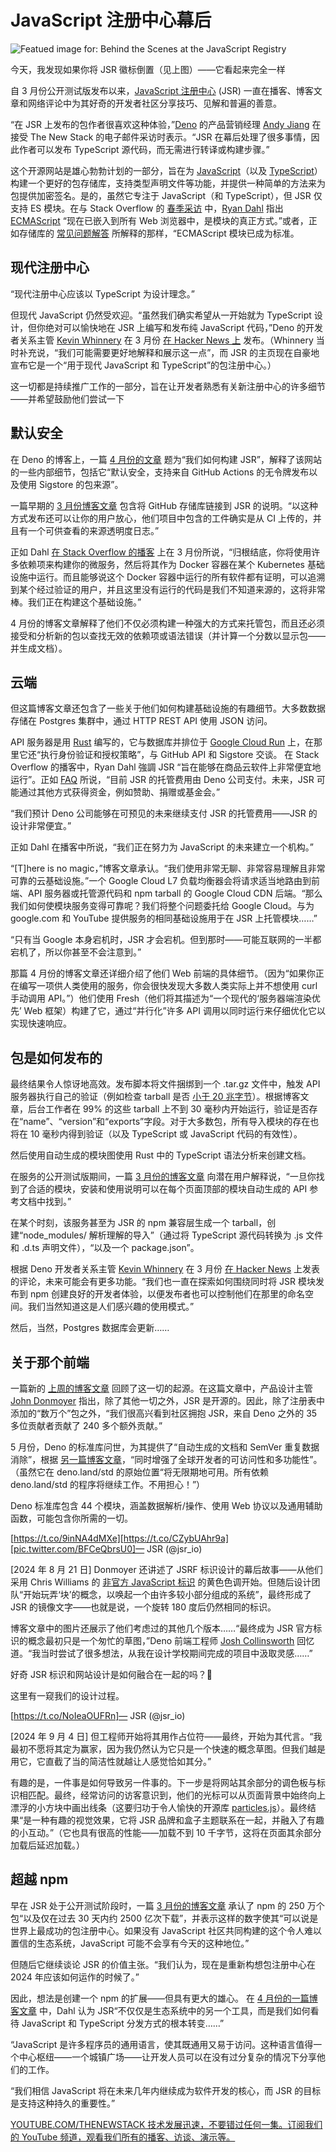 # JavaScript 注册中心幕后

![Featued image for: Behind the Scenes at the JavaScript Registry](https://cdn.thenewstack.io/media/2024/10/80113a3b-jsr-1024x683-1.jpg)

今天，我发现如果你将 JSR 徽标倒置（见上图）——它看起来完全一样

自 3 月份公开测试版发布以来，[JavaScript 注册中心](https://jsr.io/) (JSR) 一直在播客、博客文章和网络评论中为其好奇的开发者社区分享技巧、见解和普遍的善意。

“在 JSR 上发布的包作者很喜欢这种体验，”[Deno](https://thenewstack.io/deno-2-arrives-with-long-term-support-node-js-compatibility/) 的产品营销经理 [Andy Jiang](https://theorg.com/org/deno/org-chart/andy-jiang) 在接受 The New Stack 的电子邮件采访时表示。“JSR 在幕后处理了很多事情，因此作者可以发布 TypeScript 源代码，而无需进行转译或构建步骤。”

这个开源网站是雄心勃勃计划的一部分，旨在为 [JavaScript](https://thenewstack.io/JavaScript/)（以及 [TypeScript](https://thenewstack.io/TypeScript/)）构建一个更好的包存储库，支持类型声明文件等功能，并提供一种简单的方法来为包提供加密签名。是的，虽然它专注于 JavaScript（和 TypeScript），但 JSR 仅支持 ES 模块。在与 Stack Overflow 的 [春季采访](https://the-stack-overflow-podcast.simplecast.com/episodes/why-the-creator-of-nodejs-created-a-new-javascript-runtime/) 中，[Ryan Dahl](https://thenewstack.io/denos-ryan-dahl-is-an-asynchronous-guy/) 指出 [ECMAScript](https://thenewstack.io/inside-ecmascript-javascript-standard-gets-an-extra-stage/) “现在已嵌入到所有 Web 浏览器中，是模块的真正方式。”或者，正如存储库的 [常见问题解答](https://jsr.io/docs/why) 所解释的那样，“ECMAScript 模块已成为标准。

## 现代注册中心

“现代注册中心应该以 TypeScript 为设计理念。”

但现代 JavaScript 仍然受欢迎。“虽然我们确实希望从一开始就为 TypeScript 设计，但你绝对可以愉快地在 JSR 上编写和发布纯 JavaScript 代码，”Deno 的开发者关系主管 [Kevin Whinnery](https://www.linkedin.com/in/kevinwhinnery/) 在 3 月份 [在 Hacker News 上](https://news.ycombinator.com/item?id=39563688) 发布。（Whinnery 当时补充说，“我们可能需要更好地解释和展示这一点”，而 JSR 的主页现在自豪地宣布它是一个“用于现代 JavaScript 和 TypeScript”的包注册中心。）

这一切都是持续推广工作的一部分，旨在让开发者熟悉有关新注册中心的许多细节——并希望鼓励他们尝试一下

## 默认安全

在 Deno 的博客上，一篇 [4 月份的文章](https://deno.com/blog/how-we-built-jsr) 题为“我们如何构建 JSR”，解释了该网站的一些内部细节，包括它“默认安全，支持来自 GitHub Actions 的无令牌发布以及使用 Sigstore 的包来源”。

一篇早期的 [3 月份博客文章](https://deno.com/blog/jsr_open_beta) 包含将 GitHub 存储库链接到 JSR 的说明。“以这种方式发布还可以让你的用户放心，他们项目中包含的工件确实是从 CI 上传的，并且有一个可供查看的来源透明度日志。”

正如 Dahl [在 Stack Overflow 的播客](https://thenewstack.io/ryan-dahl-from-node-js-and-deno-to-the-modern-jsr-registry/) 上在 3 月份所说，“归根结底，你将使用许多依赖项来构建你的微服务，然后将其作为 Docker 容器在某个 Kubernetes 基础设施中运行。而且能够说这个 Docker 容器中运行的所有软件都有证明，可以追溯到某个经过验证的用户，并且这里没有运行的代码是我们不知道来源的，这将非常棒。我们正在构建这个基础设施。”

4 月份的博客文章解释了他们不仅必须构建一种强大的方式来托管包，而且还必须接受和分析新的包以查找无效的依赖项或语法错误（并计算一个分数以显示包——并生成文档）。

## 云端

但这篇博客文章还包含了一些关于他们如何构建基础设施的有趣细节。大多数数据存储在 Postgres 集群中，通过 HTTP REST API 使用 JSON 访问。

API 服务器是用 [Rust](https://thenewstack.io/rusts-rapid-rise-foundation-fuels-language-growth/) 编写的，它与数据库并排位于 [Google Cloud Run](https://cloud.google.com/?utm_content=inline+mention) 上，在那里它还“执行身份验证和授权策略”，与 GitHub API 和 Sigstore 交谈。
在 Stack Overflow 的播客中，Ryan Dahl 強調 JSR “旨在能够在商品云软件上非常便宜地运行”。正如 [FAQ](https://jsr.io/docs/faq) 所说，“目前 JSR 的托管费用由 Deno 公司支付。未来，JSR 可能通过其他方式获得资金，例如赞助、捐赠或基金会。”

“我们预计 Deno 公司能够在可预见的未来继续支付 JSR 的托管费用——JSR 的设计非常便宜。”

正如 Dahl 在播客中所说，“我们正在努力为 JavaScript 的未来建立一个机构。”

“[T]here is no magic，”博客文章承认。“我们使用非常无聊、非常容易理解且非常可靠的云基础设施。”一个 Google Cloud L7 负载均衡器会将请求适当地路由到前端、API 服务器或托管源代码和 npm tarball 的 Google Cloud CDN 后端。“那么我们如何使模块服务变得可靠呢？我们将整个问题委托给 Google Cloud。与为 google.com 和 YouTube 提供服务的相同基础设施用于在 JSR 上托管模块……”

“只有当 Google 本身宕机时，JSR 才会宕机。但到那时——可能互联网的一半都宕机了，所以你甚至不会注意到。”

那篇 4 月份的博客文章还详细介绍了他们 Web 前端的具体细节。（因为“如果你正在编写一项供人类使用的服务，你会很快发现大多数人类实际上并不想使用 curl 手动调用 API。”）他们使用 Fresh（他们将其描述为“一个现代的‘服务器端渲染优先’ Web 框架）构建了它，通过“并行化”许多 API 调用以同时运行来仔细优化它以实现快速响应。

## 包是如何发布的
最终结果令人惊讶地高效。发布脚本将文件捆绑到一个 .tar.gz 文件中，触发 API 服务器执行自己的验证（例如检查 tarball 是否 [小于 20 兆字节](https://jsr.io/docs/quotas-and-limits#other-limits)）。根据博客文章，后台工作者在 99% 的这些 tarball 上不到 30 毫秒内开始运行，验证是否存在“name”、“version”和“exports”字段。对于大多数包，所有导入模块的存在也将在 10 毫秒内得到验证（以及 TypeScript 或 JavaScript 代码的有效性）。

然后使用自动生成的模块图使用 Rust 中的 TypeScript 语法分析来创建文档。

在服务的公开测试版期间，一篇 [3 月份的博客文章](https://deno.com/blog/jsr_open_beta) 向潜在用户解释说，“一旦你找到了合适的模块，安装和使用说明可以在每个页面顶部的模块自动生成的 API 参考文档中找到。”

在某个时刻，该服务甚至为 JSR 的 npm 兼容层生成一个 tarball，创建“node_modules/ 解析理解的导入”（通过将 TypeScript 源代码转换为 .js 文件和 .d.ts 声明文件），“以及一个 package.json”。

根据 Deno 开发者关系主管 [Kevin Whinnery](https://www.linkedin.com/in/kevinwhinnery/) 在 3 月份 [在 Hacker News](https://news.ycombinator.com/item?id=39561988) 上发表的评论，未来可能会有更多功能。“我们也一直在探索如何围绕同时将 JSR 模块发布到 npm 创建良好的开发者体验，以便发布者也可以控制他们在那里的命名空间。我们当然知道这是人们感兴趣的使用模式。”

然后，当然，Postgres 数据库会更新……

## 关于那个前端
一篇新的 [上周的博客文章](https://deno.com/blog/designing-jsr) 回顾了这一切的起源。在这篇文章中，产品设计主管 [John Donmoyer](http://linkedin.com/in/johndonmoyer) 指出，除了其他一切之外，JSR 是开源的。因此，除了注册表中添加的“数万个”包之外，“我们很高兴看到社区拥抱 JSR，来自 Deno 之外的 35 多位贡献者贡献了 240 多个额外贡献。”

5 月份，Deno 的标准库问世，为其提供了“自动生成的文档和 SemVer 重复数据消除”，根据 [另一篇博客文章](https://deno.com/blog/std-on-jsr)，“同时增强了全球开发者的可访问性和多功能性”。（虽然它在 deno.land/std 的原始位置“将无限期地可用。所有依赖 deno.land/std 的程序将继续工作。不用担心！”）

Deno 标准库包含 44 个模块，涵盖数据解析/操作、使用 Web 协议以及通用辅助函数，可能包含你所需的一切。

[https://t.co/9inNA4dMXe][https://t.co/CZybUAhr9a][pic.twitter.com/BFCeQbrsU0]— JSR (@jsr_io)

[2024 年 8 月 21 日]
Donmoyer 还讲述了 JSRF 标识设计的幕后故事——从他们采用 Chris Williams 的 [非官方 JavaScript 标识](https://github.com/voodootikigod/logo.js) 的黄色色调开始。但随后设计团队“开始玩弄‘块’的概念，以唤起一个由许多较小部分组成的系统”，最终形成了 JSR 的镜像文字——也就是说，一个旋转 180 度后仍然相同的标识。

博客文章中的图片还展示了他们考虑过的其他几个版本……“最终成为 JSR 官方标识的概念最初只是一个匆忙的草图，”Deno 前端工程师 [Josh Collinsworth](https://www.linkedin.com/in/joshcollinsworth/) 回忆道。“我当时尝试了很多想法，从我在设计学校期间完成的项目中汲取灵感……”

好奇 JSR 标识和网站设计是如何融合在一起的吗？🤔️

这里有一窥我们的设计过程。

[https://t.co/NoIeaOUFRn]— JSR (@jsr_io)

[2024 年 9 月 4 日]
但工程师开始将其用作占位符——最终，开始为其代言。“我最初不愿将其定为赢家，因为我仍然认为它只是一个快速的概念草图。但我们越是用它，它直截了当的简洁性就越让人感觉恰如其分。”

有趣的是，一件事是如何导致另一件事的。下一步是将网站其余部分的调色板与标识相匹配。最终，经常访问的访客意识到，他们的光标可以从页面背景中始终向上漂浮的小方块中画出线条（这要归功于令人愉快的开源库 [particles.js](https://vincentgarreau.com/particles.js/)）。最终结果“是一种有趣的视觉效果，它将 JSR 品牌和盒子主题联系在一起，并融入了有趣的小互动。”（它也具有很高的性能——加载不到 10 千字节，这将在页面其余部分加载后延迟加载。）

## 超越 npm
早在 JSR 处于公开测试阶段时，一篇 [3 月份的博客文章](https://deno.com/blog/jsr_open_beta) 承认了 npm 的 250 万个包“以及仅在过去 30 天内约 2500 亿次下载”，并表示这样的数字使其“可以说是世界上最成功的包注册中心。如果没有 JavaScript 社区共同构建的这个令人难以置信的生态系统，JavaScript 可能不会享有今天的这种地位。”

但随后它继续谈论 JSR 的价值主张。“我们认为，现在是重新构想包注册中心在 2024 年应该如何运作的时候了。”

因此，想法是创建一个 npm 的扩展——但具有更大的雄心。
在 [4 月份的一篇博客文章](https://deno.com/blog/jsr-is-not-another-package-manager) 中，Dahl 认为 JSR“不仅仅是生态系统中的另一个工具，而是我们如何看待 JavaScript 和 TypeScript 分发方式的根本转变……”

“JavaScript 是许多程序员的通用语言，使其既通用又易于访问。这种语言值得一个中心枢纽——一个城镇广场——让开发人员可以在没有过分复杂的情况下分享他们的工作。

“我们相信 JavaScript 将在未来几年内继续成为软件开发的核心，而 JSR 的目标是支持这种持久的重要性。”

[
YOUTUBE.COM/THENEWSTACK
技术发展迅速，不要错过任何一集。订阅我们的 YouTube
频道，观看我们所有的播客、访谈、演示等。
](https://youtube.com/thenewstack?sub_confirmation=1)
